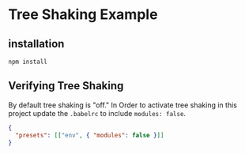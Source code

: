 # Tree Shaking Example

## installation

```shell
npm install
```

## Verifying Tree Shaking

By default tree shaking is "off." In Order to activate tree shaking in this project update the `.babelrc` to include `modules: false`.

```json
{
  "presets": [["env", { "modules": false }]]
}
```
